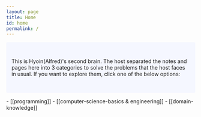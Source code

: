 ```yaml
---
layout: page
title: Home
id: home
permalink: /
---
```


<p style="padding: 3em 1em; background: #f5f7ff; border-radius: 4px;">
  This is Hyoin(Alfred)'s second brain. The host separated the notes and pages here into 3 categories to solve the problems that the host faces in usual. If you want to explore them, click one of the below options:<br>
</p>
- [[programming]]
- [[computer-science-basics & engineering]]
- [[domain-knowledge]]


<style>
  .wrapper {
    max-width: 46em;
  }
</style>
